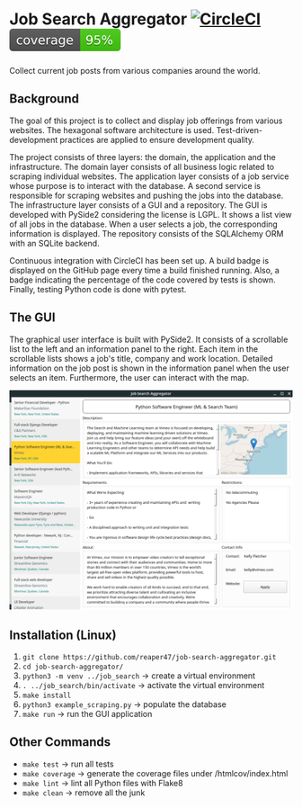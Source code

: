 # Job Search Aggregator [![CircleCI](https://circleci.com/gh/reaper47/job-search-aggregator.svg?style=svg)](https://circleci.com/gh/reaper47/job-search-aggregator) ![ScreenShot](https://github.com/reaper47/job-search-aggregator/blob/master/tests/.caverage.svg)

Collect current job posts from various companies around the world.

## Background

The goal of this project is to collect and display job offerings from various websites. The hexagonal software architecture is used. Test-driven-development practices are applied to ensure development quality.

The project consists of three layers: the domain, the application and the infrastructure. The domain layer consists of all business logic related to scraping individual websites. The application layer consists of a job service whose purpose is to interact with the database. A second service is responsible for scraping websites and pushing the jobs into the database. The infrastructure layer consists of a GUI and a repository. The GUI is developed with PySide2 considering the license is LGPL. It shows a list view of all jobs in the database. When a user selects a job, the corresponding information is displayed. The repository consists of the SQLAlchemy ORM with an SQLite backend.

Continuous integration with CircleCI has been set up. A build badge is displayed on the GitHub page every time a build finished running. Also, a badge indicating the percentage of the code covered by tests is shown. Finally, testing Python code is done with pytest.

## The GUI

The graphical user interface is built with PySide2. It consists of a scrollable list to the left and an information panel to the right. Each item in the scrollable lists shows a job's title, company and work location. Detailed information on the job post is shown in the information panel when the user selects an item. Furthermore, the user can interact with the map.

![ScreenShot](/job_search/interface/assets/img/the_gui.png)

## Installation (Linux)

1. `git clone https://github.com/reaper47/job-search-aggregator.git`
1. `cd job-search-aggregator/`
1. `python3 -m venv ../job_search` -> create a virtual environment
1. `. ../job_search/bin/activate` -> activate the virtual environment
1. `make install`
1. `python3 example_scraping.py` -> populate the database
1. `make run` -> run the GUI application

## Other Commands

- `make test` -> run all tests
- `make coverage` -> generate the coverage files under /htmlcov/index.html
- `make lint` -> lint all Python files with Flake8
- `make clean` -> remove all the junk
